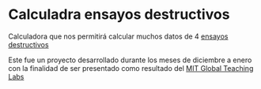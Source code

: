 # Calculadra ensayos destructivos

Calculadora que nos permitirá calcular muchos datos de 4 [ensayos destructivos](https://www.infinitiaresearch.com/noticias/ensayos-destructivos-y-cuando-aplicarlos/)

Este fue un proyecto desarrollado durante los meses de  diciembre a enero con la finalidad de ser presentado como resultado del [MIT Global Teaching Labs](https://misti.mit.edu/your-resources/crafting-your-experience/types-programs/global-teaching-labs)
